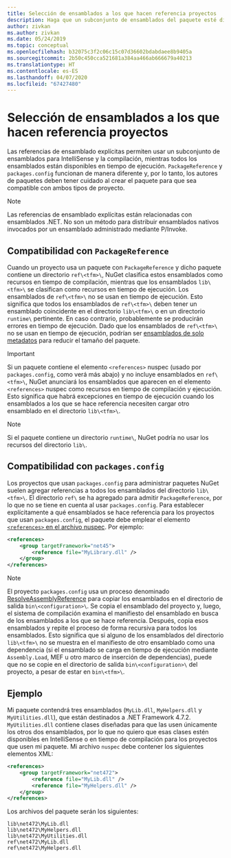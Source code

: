 ```yaml
---
title: Selección de ensamblados a los que hacen referencia proyectos
description: Haga que un subconjunto de ensamblados del paquete esté disponible para el compilador, mientras todos los ensamblados están disponibles en tiempo de ejecución.
author: zivkan
ms.author: zivkan
ms.date: 05/24/2019
ms.topic: conceptual
ms.openlocfilehash: b32075c3f2c06c15c07d36602bdabdaee8b9405a
ms.sourcegitcommit: 2b50c450cca521681a384aa466ab666679a40213
ms.translationtype: HT
ms.contentlocale: es-ES
ms.lasthandoff: 04/07/2020
ms.locfileid: "67427480"
---
```

# <a name="select-assemblies-referenced-by-projects"></a>Selección de ensamblados a los que hacen referencia proyectos

Las referencias de ensamblado explícitas permiten usar un subconjunto de ensamblados para IntelliSense y la compilación, mientras todos los ensamblados están disponibles en tiempo de ejecución. `PackageReference` y `packages.config` funcionan de manera diferente y, por lo tanto, los autores de paquetes deben tener cuidado al crear el paquete para que sea compatible con ambos tipos de proyecto.

> [!Note]
> Las referencias de ensamblado explícitas están relacionadas con ensamblados .NET. No son un método para distribuir ensamblados nativos invocados por un ensamblado administrado mediante P/Invoke.

## <a name="packagereference-support"></a>Compatibilidad con `PackageReference`

Cuando un proyecto usa un paquete con `PackageReference` y dicho paquete contiene un directorio `ref\<tfm>\`, NuGet clasifica estos ensamblados como recursos en tiempo de compilación, mientras que los ensamblados `lib\<tfm>\` se clasifican como recursos en tiempo de ejecución. Los ensamblados de `ref\<tfm>\` no se usan en tiempo de ejecución. Esto significa que todos los ensamblados de `ref\<tfm>\` deben tener un ensamblado coincidente en el directorio `lib\<tfm>\` o en un directorio `runtime\` pertinente. En caso contrario, probablemente se producirán errores en tiempo de ejecución. Dado que los ensamblados de `ref\<tfm>\` no se usan en tiempo de ejecución, podrían ser [ensamblados de solo metadatos](https://github.com/dotnet/roslyn/blob/master/docs/features/refout.md) para reducir el tamaño del paquete.

> [!Important]
> Si un paquete contiene el elemento `<references>` nuspec (usado por `packages.config`, como verá más abajo) y no incluye ensamblados en `ref\<tfm>\`, NuGet anunciará los ensamblados que aparecen en el elemento `<references>` nuspec como recursos en tiempo de compilación y ejecución. Esto significa que habrá excepciones en tiempo de ejecución cuando los ensamblados a los que se hace referencia necesiten cargar otro ensamblado en el directorio `lib\<tfm>\`.

> [!Note]
> Si el paquete contiene un directorio `runtime\`, NuGet podría no usar los recursos del directorio `lib\`.

## <a name="packagesconfig-support"></a>Compatibilidad con `packages.config`

Los proyectos que usan `packages.config` para administrar paquetes NuGet suelen agregar referencias a todos los ensamblados del directorio `lib\<tfm>\`. El directorio `ref\` se ha agregado para admitir `PackageReference`, por lo que no se tiene en cuenta al usar `packages.config`. Para establecer explícitamente a qué ensamblados se hace referencia para los proyectos que usan `packages.config`, el paquete debe emplear el elemento [`<references>` en el archivo nuspec](../reference/nuspec.md#explicit-assembly-references). Por ejemplo:

```xml
<references>
    <group targetFramework="net45">
        <reference file="MyLibrary.dll" />
    </group>
</references>
```

> [!Note]
> El proyecto `packages.config` usa un proceso denominado [ResolveAssemblyReference](https://github.com/Microsoft/msbuild/blob/master/documentation/wiki/ResolveAssemblyReference.md) para copiar los ensamblados en el directorio de salida `bin\<configuration>\`. Se copia el ensamblado del proyecto y, luego, el sistema de compilación examina el manifiesto del ensamblado en busca de los ensamblados a los que se hace referencia. Después, copia esos ensamblados y repite el proceso de forma recursiva para todos los ensamblados. Esto significa que si alguno de los ensamblados del directorio `lib\<tfm>\` no se muestra en el manifiesto de otro ensamblado como una dependencia (si el ensamblado se carga en tiempo de ejecución mediante `Assembly.Load`, MEF u otro marco de inserción de dependencias), puede que no se copie en el directorio de salida `bin\<configuration>\` del proyecto, a pesar de estar en `bin\<tfm>\`.

## <a name="example"></a>Ejemplo

Mi paquete contendrá tres ensamblados (`MyLib.dll`, `MyHelpers.dll` y `MyUtilities.dll`), que están destinados a .NET Framework 4.7.2. `MyUtilities.dll` contiene clases diseñadas para que las usen únicamente los otros dos ensamblados, por lo que no quiero que esas clases estén disponibles en IntelliSense o en tiempo de compilación para los proyectos que usen mi paquete. Mi archivo `nuspec` debe contener los siguientes elementos XML:

```xml
<references>
    <group targetFramework="net472">
        <reference file="MyLib.dll" />
        <reference file="MyHelpers.dll" />
    </group>
</references>
```

Los archivos del paquete serán los siguientes:

```text
lib\net472\MyLib.dll
lib\net472\MyHelpers.dll
lib\net472\MyUtilities.dll
ref\net472\MyLib.dll
ref\net472\MyHelpers.dll
```
